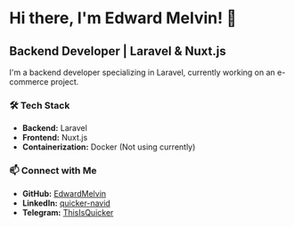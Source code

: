 # Hi there, I'm Edward Melvin! 👋

## Backend Developer | Laravel & Nuxt.js

I'm a backend developer specializing in Laravel, currently working on an e-commerce project.

### 🛠️ Tech Stack

- **Backend:** Laravel  
- **Frontend:** Nuxt.js  
- **Containerization:** Docker (Not using currently)  

### 📫 Connect with Me

- **GitHub:** [EdwardMelvin](https://github.com/EdwardMelvin)  
- **LinkedIn:** [quicker-navid](https://www.linkedin.com/in/quicker-navid/)  
- **Telegram:** [ThisIsQuicker](https://t.me/ThisIsQuicker)  
